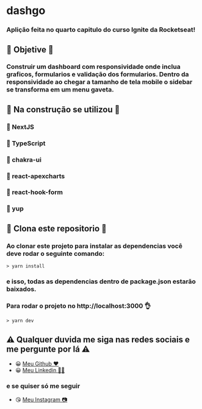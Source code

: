 # dashgo

### Aplição feita no quarto capitulo do curso Ignite da Rocketseat!

## 🏁 Objetive 🏁

### Construir um dashboard com responsividade onde inclua graficos, formularios e validação dos formularios. Dentro da responsividade ao chegar a tamanho de tela mobile o sidebar se transforma em um menu gaveta.

## 👷 Na construção se utilizou 👷

### 🔧 NextJS
### 🔧 TypeScript
### 🔧 chakra-ui
### 🔧 react-apexcharts
### 🔧 react-hook-form
### 🔧 yup

## 🕺 Clona este repositorio 🕺
### Ao clonar este projeto para instalar as dependencias você deve rodar o seguinte comando:
	> yarn install
### e isso, todas as dependencias dentro de package.json estarão baixados.
### Para rodar o projeto no http://localhost:3000 👌
	> yarn dev
  
## ⚠️ Qualquer duvida me siga nas redes sociais e me pergunte por lá ⚠️
- 😀 [Meu Github ❤️](https://github.com/LeandroGCruzP)
- 😀 [Meu Linkedin 🙋‍♂️](https://www.linkedin.com/in/leandrogcruzp/)

### e se quiser só me seguir
- 😘 [Meu Instagram 📷](https://www.instagram.com/lea_gcruz/)
